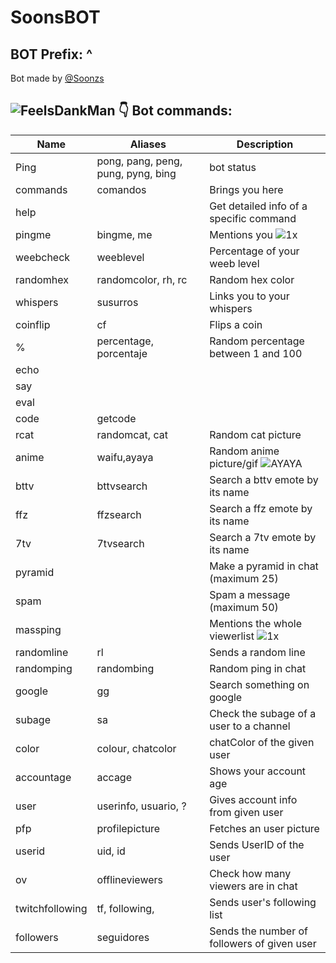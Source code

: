 # SoonsBOT
## BOT Prefix: ^
Bot made by [@Soonzs](https://twitch.tv/soonzs)
## ![FeelsDankMan](https://user-images.githubusercontent.com/82965926/139553905-9e2c4d6c-633a-4c10-a1c0-88b156a574cd.png) 👇  Bot commands:
| Name  | Aliases | Description 
| --- | --- | --- | 
| Ping| pong, pang, peng, pung, pyng, bing | bot status |
| commands |comandos | Brings you here |
| help| |Get detailed info of a specific command| 
| pingme |bingme, me | Mentions you ![1x](https://user-images.githubusercontent.com/82965926/141664055-449d463a-4efe-41c5-9ee5-0c0327b580de.gif) |
| weebcheck |weeblevel | Percentage of your weeb level |
| randomhex |randomcolor, rh, rc | Random hex color |
| whispers |susurros | Links you to your whispers |
| coinflip |cf | Flips a coin |
| % |percentage, porcentaje | Random percentage between 1 and 100 |
| echo | | |
| say | | |
| eval | | |
| code |getcode | |
| rcat|randomcat, cat |Random cat picture |
| anime |waifu,ayaya | Random anime picture/gif  ![AYAYA](https://user-images.githubusercontent.com/82965926/141663925-d2545ca9-a004-4544-b398-2d9bc97965b3.png) |
| bttv |bttvsearch | Search a bttv emote by its name |
| ffz |ffzsearch | Search a ffz emote by its name |
| 7tv | 7tvsearch | Search a 7tv emote by its name |
| pyramid | |Make a pyramid in chat (maximum 25)|
| spam | |Spam a message (maximum 50)|
| massping | |Mentions the whole viewerlist ![1x](https://user-images.githubusercontent.com/82965926/141663898-622e7d31-934f-42cd-b6d9-2dae74feec64.gif) |
| randomline |rl | Sends a random line |
| randomping |randombing | Random ping in chat |
| google | gg | Search something on google |
| subage |sa | Check the subage of a user to a channel |
| color |colour, chatcolor |chatColor of the given user |
| accountage |accage |  Shows your account age |
| user |userinfo, usuario, ? | Gives account info from given user |
| pfp |profilepicture | Fetches an user picture |
| userid |uid, id | Sends UserID of the user |
| ov |offlineviewers | Check how many viewers are in chat | 
| twitchfollowing |tf, following, | Sends user's following list |
| followers |seguidores | Sends the number of followers of given user |
